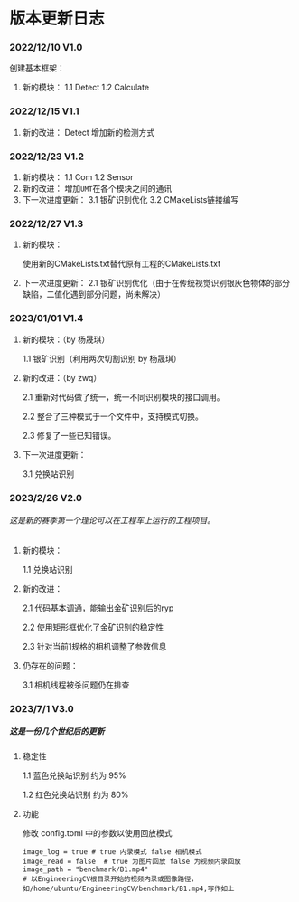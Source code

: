 # 版本更新日志

### 2022/12/10 V1.0

创建基本框架：
1. 新的模块：
   1.1 Detect 
   1.2 Calculate 

### 2022/12/15 V1.1

1. 新的改进：
   Detect 增加新的检测方式

### 2022/12/23 V1.2

1. 新的模块：
   1.1 Com 
   1.2 Sensor 
2. 新的改进：
   增加`UMT`在各个模块之间的通讯
3. 下一次进度更新：
   3.1 银矿识别优化
   3.2 CMakeLists链接编写

### 2022/12/27 V1.3

1. 新的模块：

   使用新的CMakeLists.txt替代原有工程的CMakeLists.txt

2. 下一次进度更新：
   2.1 银矿识别优化（由于在传统视觉识别银灰色物体的部分缺陷，二值化遇到部分问题，尚未解决）

### 2023/01/01 V1.4

1. 新的模块：（by 杨晟琪）

   1.1 银矿识别（利用两次切割识别 by 杨晟琪）

2. 新的改进：（by zwq）

   2.1 重新对代码做了统一，统一不同识别模块的接口调用。

   2.2 整合了三种模式于一个文件中，支持模式切换。

   2.3 修复了一些已知错误。

3. 下一次进度更新：

   3.1 兑换站识别

### 2023/2/26 V2.0

###### 这是新的赛季第一个理论可以在工程车上运行的工程项目。

1. 新的模块：

   1.1 兑换站识别

2. 新的改进：

   2.1 代码基本调通，能输出金矿识别后的ryp

   2.2 使用矩形框优化了金矿识别的稳定性

   2.3 针对当前1规格的相机调整了参数信息

3. 仍存在的问题：

   3.1 相机线程被杀问题仍在排查

### 2023/7/1 V3.0

##### 这是一份几个世纪后的更新
1. 稳定性

   1.1 蓝色兑换站识别 约为 95%

   1.2 红色兑换站识别 约为 80%

2. 功能

   修改 config.toml 中的参数以使用回放模式
   ```
   image_log = true # true 内录模式 false 相机模式
   image_read = false  # true 为图片回放 false 为视频内录回放
   image_path = "benchmark/B1.mp4" 
   # 以EngineeringCV根目录开始的视频内录或图像路径，如/home/ubuntu/EngineeringCV/benchmark/B1.mp4,写作如上
   ```

